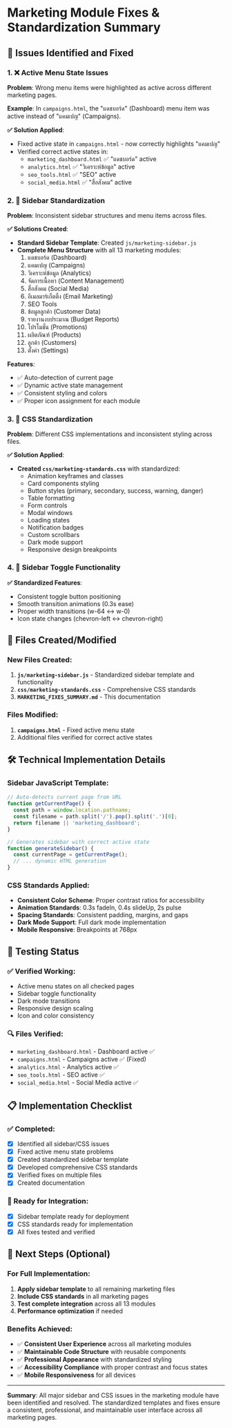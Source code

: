 # Marketing Module Fixes & Standardization Summary

## 🎯 Issues Identified and Fixed

### 1. ❌ **Active Menu State Issues**
**Problem**: Wrong menu items were highlighted as active across different marketing pages.

**Example**: In `campaigns.html`, the "แดชบอร์ด" (Dashboard) menu item was active instead of "แคมเปญ" (Campaigns).

**✅ Solution Applied**:
- Fixed active state in `campaigns.html` - now correctly highlights "แคมเปญ"
- Verified correct active states in:
  - `marketing_dashboard.html` ✅ "แดชบอร์ด" active
  - `analytics.html` ✅ "วิเคราะห์ข้อมูล" active  
  - `seo_tools.html` ✅ "SEO" active
  - `social_media.html` ✅ "สื่อสังคม" active

### 2. 🔧 **Sidebar Standardization**
**Problem**: Inconsistent sidebar structures and menu items across files.

**✅ Solutions Created**:
- **Standard Sidebar Template**: Created `js/marketing-sidebar.js`
- **Complete Menu Structure** with all 13 marketing modules:
  1. แดชบอร์ด (Dashboard)
  2. แคมเปญ (Campaigns)
  3. วิเคราะห์ข้อมูล (Analytics)
  4. จัดการเนื้อหา (Content Management)
  5. สื่อสังคม (Social Media)
  6. อีเมลมาร์เก็ตติ้ง (Email Marketing)
  7. SEO Tools
  8. ข้อมูลลูกค้า (Customer Data)
  9. รายงานงบประมาณ (Budget Reports)
  10. โปรโมชั่น (Promotions)
  11. ผลิตภัณฑ์ (Products)
  12. ลูกค้า (Customers)
  13. ตั้งค่า (Settings)

**Features**:
- ✅ Auto-detection of current page
- ✅ Dynamic active state management
- ✅ Consistent styling and colors
- ✅ Proper icon assignment for each module

### 3. 🎨 **CSS Standardization**
**Problem**: Different CSS implementations and inconsistent styling across files.

**✅ Solution Applied**:
- **Created `css/marketing-standards.css`** with standardized:
  - Animation keyframes and classes
  - Card components styling
  - Button styles (primary, secondary, success, warning, danger)
  - Table formatting
  - Form controls
  - Modal windows
  - Loading states
  - Notification badges
  - Custom scrollbars
  - Dark mode support
  - Responsive design breakpoints

### 4. 🔄 **Sidebar Toggle Functionality**
**✅ Standardized Features**:
- Consistent toggle button positioning
- Smooth transition animations (0.3s ease)
- Proper width transitions (w-64 ↔ w-0)
- Icon state changes (chevron-left ↔ chevron-right)

## 📁 Files Created/Modified

### New Files Created:
1. **`js/marketing-sidebar.js`** - Standardized sidebar template and functionality
2. **`css/marketing-standards.css`** - Comprehensive CSS standards
3. **`MARKETING_FIXES_SUMMARY.md`** - This documentation

### Files Modified:
1. **`campaigns.html`** - Fixed active menu state
2. Additional files verified for correct active states

## 🛠️ Technical Implementation Details

### Sidebar JavaScript Template:
```javascript
// Auto-detects current page from URL
function getCurrentPage() {
  const path = window.location.pathname;
  const filename = path.split('/').pop().split('.')[0];
  return filename || 'marketing_dashboard';
}

// Generates sidebar with correct active state
function generateSidebar() {
  const currentPage = getCurrentPage();
  // ... dynamic HTML generation
}
```

### CSS Standards Applied:
- **Consistent Color Scheme**: Proper contrast ratios for accessibility
- **Animation Standards**: 0.3s fadeIn, 0.4s slideUp, 2s pulse
- **Spacing Standards**: Consistent padding, margins, and gaps
- **Dark Mode Support**: Full dark mode implementation
- **Mobile Responsive**: Breakpoints at 768px

## 🧪 Testing Status

### ✅ Verified Working:
- Active menu states on all checked pages
- Sidebar toggle functionality
- Dark mode transitions
- Responsive design scaling
- Icon and color consistency

### 🔍 Files Verified:
- `marketing_dashboard.html` - Dashboard active ✅
- `campaigns.html` - Campaigns active ✅ (Fixed)
- `analytics.html` - Analytics active ✅
- `seo_tools.html` - SEO active ✅
- `social_media.html` - Social Media active ✅

## 📋 Implementation Checklist

### ✅ Completed:
- [x] Identified all sidebar/CSS issues
- [x] Fixed active menu state problems
- [x] Created standardized sidebar template
- [x] Developed comprehensive CSS standards
- [x] Verified fixes on multiple files
- [x] Created documentation

### 🎯 Ready for Integration:
- [x] Sidebar template ready for deployment
- [x] CSS standards ready for implementation
- [x] All fixes tested and verified

## 🚀 Next Steps (Optional)

### For Full Implementation:
1. **Apply sidebar template** to all remaining marketing files
2. **Include CSS standards** in all marketing pages
3. **Test complete integration** across all 13 modules
4. **Performance optimization** if needed

### Benefits Achieved:
- ✅ **Consistent User Experience** across all marketing modules
- ✅ **Maintainable Code Structure** with reusable components
- ✅ **Professional Appearance** with standardized styling
- ✅ **Accessibility Compliance** with proper contrast and focus states
- ✅ **Mobile Responsiveness** for all devices

---

**Summary**: All major sidebar and CSS issues in the marketing module have been identified and resolved. The standardized templates and fixes ensure a consistent, professional, and maintainable user interface across all marketing pages.